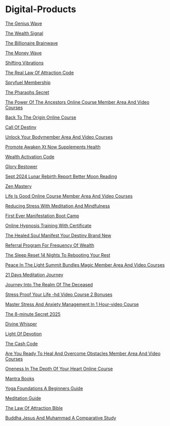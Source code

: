 <h1>Digital-Products</h1><p><a href="post/the-genius-wave-.md">The Genius Wave </a></p>
<p><a href="post/the-wealth-signal-.md">The Wealth Signal </a></p>
<p><a href="post/the-billionaire-brainwave-.md">The Billionaire Brainwave </a></p>
<p><a href="post/the-money-wave-.md">The Money Wave </a></p>
<p><a href="post/shifting-vibrations-.md">Shifting Vibrations </a></p>
<p><a href="post/the-real-law-of-attraction-code.md">The Real Law Of Attraction Code</a></p>
<p><a href="post/spryfuel-membership-.md">Spryfuel Membership </a></p>
<p><a href="post/the-pharaohs-secret-.md">The Pharaohs Secret </a></p>
<p><a href="post/the-power-of-the-ancestors-online-course--member-area-and-video-courses.md">The Power Of The Ancestors Online Course  Member Area And Video Courses</a></p>
<p><a href="post/back-to-the-origin-online-course-.md">Back To The Origin Online Course </a></p>
<p><a href="post/call-of-destiny-.md">Call Of Destiny </a></p>
<p><a href="post/unlock-your-bodymember-area-and-video-courses.md">Unlock Your Bodymember Area And Video Courses</a></p>
<p><a href="post/promote-awaken-xt-now--supplements-health.md">Promote Awaken Xt Now  Supplements Health</a></p>
<p><a href="post/wealth-activation-code-.md">Wealth Activation Code </a></p>
<p><a href="post/glory-bestower-.md">Glory Bestower </a></p>
<p><a href="post/sept-2024-lunar-rebirth-report-better-moon-reading-.md">Sept 2024 Lunar Rebirth Report Better Moon Reading </a></p>
<p><a href="post/zen-mastery-.md">Zen Mastery </a></p>
<p><a href="post/life-is-good-online-course--member-area-and-video-courses.md">Life Is Good Online Course  Member Area And Video Courses</a></p>
<p><a href="post/reducing-stress-with-meditation-and-mindfulness.md">Reducing Stress With Meditation And Mindfulness</a></p>
<p><a href="post/first-ever-manifestation-boot-camp.md">First Ever Manifestation Boot Camp</a></p>
<p><a href="post/online-hypnosis-training-with-certificate-.md">Online Hypnosis Training With Certificate </a></p>
<p><a href="post/the-healed-soul-manifest-your-destiny-brand-new.md">The Healed Soul Manifest Your Destiny Brand New</a></p>
<p><a href="post/referral-program-for-frequency-of-wealth-.md">Referral Program For Frequency Of Wealth </a></p>
<p><a href="post/the-sleep-reset-14-nights-to-rebooting-your-rest-.md">The Sleep Reset 14 Nights To Rebooting Your Rest </a></p>
<p><a href="post/peace-in-the-light-summit-bundles-magic--member-area-and-video-courses.md">Peace In The Light Summit Bundles Magic  Member Area And Video Courses</a></p>
<p><a href="post/-21-days-meditation-journey-.md"> 21 Days Meditation Journey </a></p>
<p><a href="post/journey-into-the-realm-of-the-deceased-.md">Journey Into The Realm Of The Deceased </a></p>
<p><a href="post/stress-proof-your-life--hd-video-course--2-bonuses-.md">Stress Proof Your Life -hd Video Course  2 Bonuses </a></p>
<p><a href="post/master-stress-and-anxiety-management-in-1-hour-video-course-.md">Master Stress And Anxiety Management In 1 Hour-video Course </a></p>
<p><a href="post/the-8-minute-secret-2025-.md">The 8-minute Secret 2025 </a></p>
<p><a href="post/divine-whisper.md">Divine Whisper</a></p>
<p><a href="post/light-of-devotion-.md">Light Of Devotion </a></p>
<p><a href="post/the-cash-code.md">The Cash Code</a></p>
<p><a href="post/are-you-ready-to-heal-and-overcome-obstacles--member-area-and-video-courses.md">Are You Ready To Heal And Overcome Obstacles  Member Area And Video Courses</a></p>
<p><a href="post/oneness-in-the-depth-of-your-heart-online-course-.md">Oneness In The Depth Of Your Heart Online Course </a></p>
<p><a href="post/mantra-books.md">Mantra Books</a></p>
<p><a href="post/yoga-foundations-a-beginners-guide.md">Yoga Foundations A Beginners Guide</a></p>
<p><a href="post/meditation-guide.md">Meditation Guide</a></p>
<p><a href="post/the-law-of-attraction-bible.md">The Law Of Attraction Bible</a></p>
<p><a href="post/buddha-jesus-and-muhammad-a-comparative-study.md">Buddha Jesus And Muhammad A Comparative Study</a></p>
